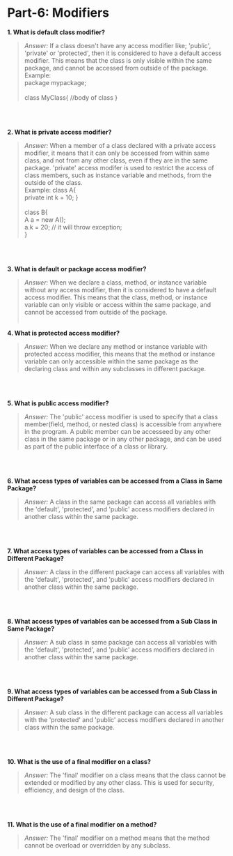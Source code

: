 # Part-6: Modifiers

**1. What is default class modifier?**
> *Answer:* If a class doesn't have any access modifier like; 'public', 'private' or 'protected', then it is considered to have a default access modifier. This means that the class is only visible within the same package, and cannot be accessed from outside of the package. <br>
> Example: <br>
> package mypackage; <br> <br>
> class MyClass{ //body of class }

<br> <br>

**2. What is private access modifier?**
> *Answer:* When a member of a class declared with a private access modifier, it means that it can only be accessed from within same class, and not from any other class, even if they are in the same package. 'private' access modifer is used to restrict the access of class members, such as instance variable and methods, from the outside of the class. <br>
> Example: class A{ <br>
> private int k = 10;
> } <br> <br>
> class B{ <br>
> A a = new A(); <br>
> a.k = 20; // it will throw exception; <br>
> }

<br> <br>

**3. What is default or package access modifier?**
> *Answer:* When we declare a class, method, or instance variable without any access modifier, then it is considered to have a default access modifier. This means that the class, method, or instance variable can only visible or access within the same package, and cannot be accessed from outside of the package.
<br> <br>

**4. What is protected access modifier?**
> *Answer:* When we declare any method or instance variable with protected access modifier, this means that the method or instance variable can only accessible within the same package as the declaring class and within any subclasses in different package.

<br> <br>

**5. What is public access modifier?**
> *Answer:* The 'public' access modifier is used to specify that a class member(field, method, or nested class) is accessible from anywhere in the program. A public member can be accesseed by any other class in the same package or in any other package, and can be used as part of the public interface of a class or library. 

<br> <br>

**6. What access types of variables can be accessed from a Class in Same Package?**
> *Answer:* A class in the same package can access all variables with the 'default', 'protected', and 'public' access modifiers declared in another class within the same package.

<br> <br>

**7. What access types of variables can be accessed from a Class in Different Package?**
> *Answer:* A class in the different package can access all variables with the 'default', 'protected', and 'public' access modifiers declared in another class within the same package.

<br> <br>

**8. What access types of variables can be accessed from a Sub Class in Same Package?**
> *Answer:* A sub class in same package can access all variables with the 'default', 'protected', and 'public' access modifiers declared in another class within the same package.

<br> <br>

**9. What access types of variables can be accessed from a Sub Class in Different Package?**
> *Answer:* A sub class in the different package can access all variables with the 'protected' and 'public' access modifiers declared in another class within the same package.

<br> <br>

**10. What is the use of a final modifier on a class?**
> *Answer:* The 'final' modifier on a class means that the class cannot be extended or modified by any other class. This is used for security, efficiency, and design of the class.

<br> <br>

**11. What is the use of a final modifier on a method?**
> *Answer:* The 'final' modifier on a method means that the method cannot be overload or overridden by any subclass. 

<br> <br>
